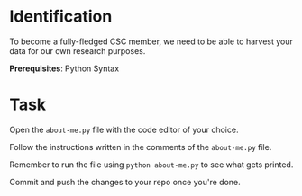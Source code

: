 # Identification

To become a fully-fledged CSC member, we need to be able to harvest your data for our own research purposes.

**Prerequisites**: Python Syntax

# Task

Open the `about-me.py` file with the code editor of your choice.

Follow the instructions written in the comments of the `about-me.py` file.

Remember to run the file using `python about-me.py` to see what gets printed.

Commit and push the changes to your repo once you're done.